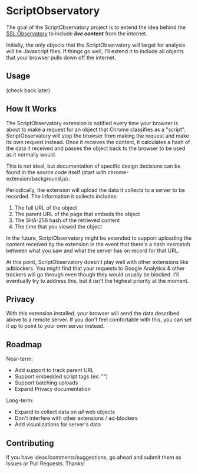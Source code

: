 ScriptObservatory
=================

The goal of the ScriptObservatory project is to extend the idea behind the 
[SSL Observatory](https://www.eff.org/observatory) to include **_live content_**
from the internet.

Initially, the only objects that the ScriptObservatory will target for analysis 
will be Javascript files. If things go well, I'll extend it to include all objects 
that your browser pulls down off the internet.


Usage
-----

(check back later)


How It Works
------------

The ScriptObservatory extension is notified every time your browser is about to
make a request for an object that Chrome classifies as a "script". ScriptObservatory
will stop the browser from making the request and make its own request instead.
Once it receives the content, it calculates a hash of the data it received and 
passes the object back to the browser to be used as it normally would.

This is not ideal, but documentation of specific design decisions can be found 
in the source code itself (start with chrome-extension/background.js).

Periodically, the extension will upload the data it collects to a server to be recorded. 
The information it collects includes:
 1. The full URL of the object
 2. The parent URL of the page that embeds the object
 3. The SHA-256 hash of the retrieved content
 4. The time that you viewed the object

In the future, ScriptObservatory might be extended to support uploading the content
received by the extension in the event that there's a hash mismatch between what you saw
and what the server has on record for that URL.

At this point, ScriptObservatory doesn't play well with other extensions like adblockers.
You might find that your requests to Google Analytics & other trackers will go through
even though they would usually be blocked. I'll eventually try to address this, but it
isn't the highest priority at the moment.


Privacy
-------

With this extension installed, your browser will send the data described above to a 
remote server. If you don't feel comfortable with this, you can set it up to point
to your own server instead.


Roadmap
-------

Near-term:
 - Add support to track parent URL
 - Support embedded script tags (ex: "<script> ... </script>")
 - Support batching uploads
 - Expand Privacy documentation

Long-term:
 - Expand to collect data on _all_ web objects
 - Don't interfere with other extensions / ad-blockers
 - Add visualizations for server's data

Contributing
------------

If you have ideas/comments/suggestions, go ahead and submit them as Issues or Pull Requests. Thanks!


